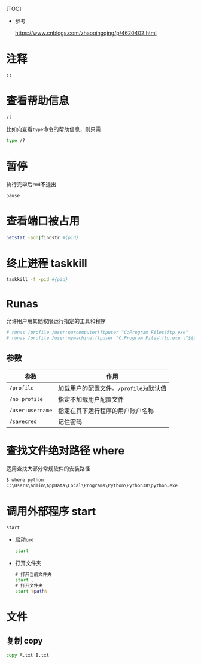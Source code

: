 [TOC]

- 参考

  https://www.cnblogs.com/zhaoqingqing/p/4620402.html

# 注释

`::`

# 查看帮助信息

`/?`

比如向查看`type`命令的帮助信息，则只需

``` bat
type /?
```

# 暂停

执行完毕后`cmd`不退出

`pause`

# 查看端口被占用

``` bash
netstat -aon|findstr #{pid}
```

# 终止进程 taskkill

``` bash
taskkill -f -pid #{pid}
```

# Runas

允许用户用其他权限运行指定的工具和程序

``` bash
# runas /profile /user:ourcomputer\ftpuser "C:Program Files\ftp.exe"
# runas /profile /user:mymachine\ftpuser "C:Program Files\ftp.exe \"${params}\"
```

## 参数

| 参数 | 作用 |
| ---- | ---- |
|`/profile` |  加载用户的配置文件。`/profile`为默认值 |
|`/no profile` | 指定不加载用户配置文件 |
|`/user:username` |  指定在其下运行程序的用户账户名称 |
|`/savecred` | 记住密码 |

# 查找文件绝对路径 where

适用查找大部分常规软件的安装路径

``` bat
$ where python
C:\Users\admin\AppData\Local\Programs\Python\Python38\python.exe
```

# 调用外部程序 start

`start`

- 启动`cmd`

  ``` bat
  start
  ```

- 打开文件夹

  ``` bat
  # 打开当前文件夹
  start .
  # 打开文件夹
  start %path%
  ```

# 文件

## 复制 copy

``` bat
copy A.txt B.txt
```

